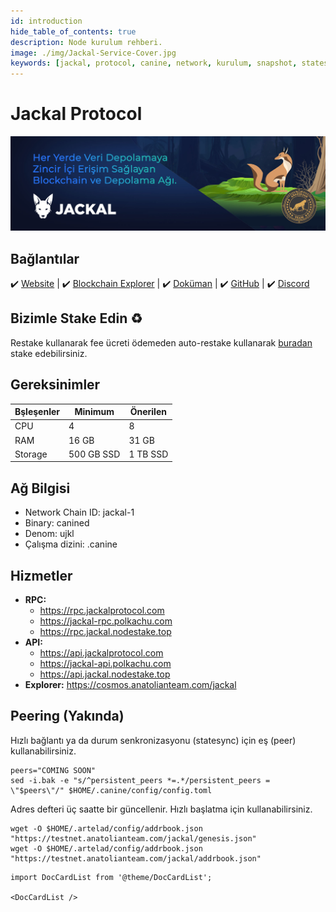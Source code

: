 ```yaml
---
id: introduction
hide_table_of_contents: true
description: Node kurulum rehberi.
image: ./img/Jackal-Service-Cover.jpg
keywords: [jackal, protocol, canine, network, kurulum, snapshot, statesync, güncelleme]
---
```

# Jackal Protocol

![Jackal](./img/Jackal-Service.jpg)

## Bağlantılar
 ✔️ [Website](https://www.jackalprotocol.com/) |
 ✔️ [Blockchain Explorer](https://cosmos.anatolianteam.com/jackal) |
 ✔️ [Doküman](https://docs.jackalprotocol.com/) |
 ✔️ [GitHub](https://github.com/jackallabs/) |
 ✔️ [Discord](https://discord.com/invite/5GKym3p6rj)

## Bizimle Stake Edin ♻️
Restake kullanarak fee ücreti ödemeden auto-restake kullanarak [buradan](https://restake.app/jackal/jklvaloper1qhm6hucmshaz6s3mdyl8jje9ryk7t5uxgxy6w8) stake edebilirsiniz.

## Gereksinimler

| Bşleşenler | Minimum | **Önerilen** |
| ------------ | ------------ | ------------ |
| CPU |	4 | 8 |
| RAM	| 16 GB | 31 GB |
| Storage	| 500 GB SSD | 1 TB SSD | 

## Ağ Bilgisi 

* Network Chain ID: jackal-1
* Binary: canined
* Denom: ujkl
* Çalışma dizini: .canine

## Hizmetler
* **RPC:**
    * https://rpc.jackalprotocol.com
    * https://jackal-rpc.polkachu.com
    * https://rpc.jackal.nodestake.top
* **API:**
    * https://api.jackalprotocol.com
    * https://jackal-api.polkachu.com
    * https://api.jackal.nodestake.top
* **Explorer:** https://cosmos.anatolianteam.com/jackal

## Peering (Yakında)
Hızlı bağlantı ya da durum senkronizasyonu (statesync) için eş (peer) kullanabilirsiniz.
```shell
peers="COMING SOON"
sed -i.bak -e "s/^persistent_peers *=.*/persistent_peers = \"$peers\"/" $HOME/.canine/config/config.toml
```
Adres defteri üç saatte bir güncellenir. Hızlı başlatma için kullanabilirsiniz.
```shell
wget -O $HOME/.artelad/config/addrbook.json "https://testnet.anatolianteam.com/jackal/genesis.json"
wget -O $HOME/.artelad/config/addrbook.json "https://testnet.anatolianteam.com/jackal/addrbook.json"
```

```mdx-code-block
import DocCardList from '@theme/DocCardList';

<DocCardList />
```
